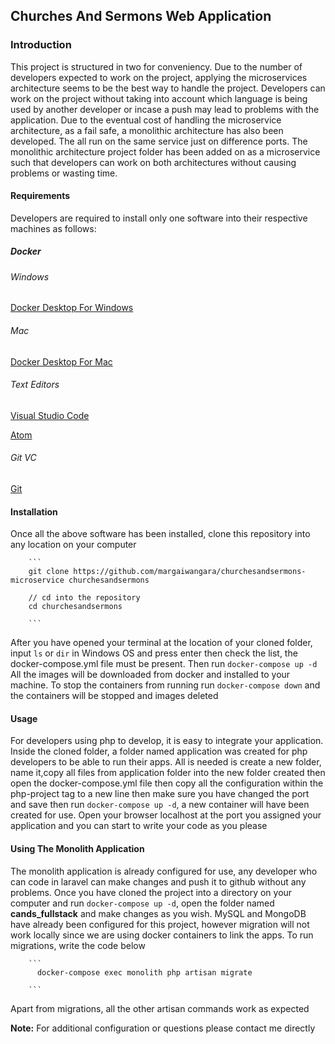## Churches And Sermons Web Application

### Introduction

This project is structured in two for conveniency. Due to the number of developers expected to work on the project, applying the microservices architecture seems to be the best way to handle the project. Developers can work on the project without taking into account which language is being used by another developer or incase a push may lead to problems with the application. Due to the eventual cost of handling the microservice architecture, as a fail safe, a monolithic architecture has also been developed. The all run on the same service just on difference ports. The monolithic architecture project folder has been added on as a microservice such that developers can work on both architectures without causing problems or wasting time.

#### Requirements

Developers are required to install only one software into their respective machines as follows:

##### Docker

###### Windows

[Docker Desktop For Windows](https://hub.docker.com/editions/community/docker-ce-desktop-windows)

###### Mac

[Docker Desktop For Mac](https://hub.docker.com/editions/community/docker-ce-desktop-mac)

###### Text Editors

[Visual Studio Code](https://code.visualstudio.com/download)

[Atom](https://atom.io/)

###### Git VC

[Git](https://git-scm.com/)

#### Installation

Once all the above software has been installed, clone this repository into any location on your computer

        ```
        git clone https://github.com/margaiwangara/churchesandsermons-microservice churchesandsermons

        // cd into the repository
        cd churchesandsermons

        ```

After you have opened your terminal at the location of your cloned folder, input `ls` or `dir` in Windows OS and press enter then check the list, the docker-compose.yml file must be present. Then run `docker-compose up -d`
All the images will be downloaded from docker and installed to your machine. To stop the containers from running run `docker-compose down` and the containers will be stopped and images deleted

#### Usage

For developers using php to develop, it is easy to integrate your application. Inside the cloned folder, a folder named application was created for php developers to be able to run their apps. All is needed is create a new folder, name it,copy all files from application folder into the new folder created then open the docker-compose.yml file then copy all the configuration within the php-project tag to a new line then make sure you have changed the port and save then run `docker-compose up -d`, a new container will have been created for use. Open your browser localhost at the port you assigned your application and you can start to write your code as you please

#### Using The Monolith Application

The monolith application is already configured for use, any developer who can code in laravel can make changes and push it to github without any problems. Once you have cloned the project into a directory on your computer and run `docker-compose up -d`, open the folder named **cands_fullstack** and make changes as you wish. MySQL and MongoDB have already been configured for this project, however migration will not work locally since we are using docker containers to link the apps. To run migrations, write the code below

        ```
          docker-compose exec monolith php artisan migrate

        ```

Apart from migrations, all the other artisan commands work as expected

**Note:** For additional configuration or questions please contact me directly
